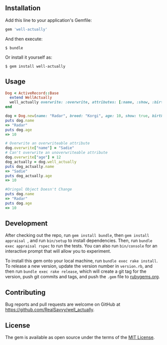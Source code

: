 ## Installation

Add this line to your application's Gemfile:

```ruby
gem 'well-actually'
```

And then execute:

    $ bundle

Or install it yourself as:

    $ gem install well-actually

## Usage
```ruby
Dog < ActiveRecord::Base
  extend WellActually
  well_actually overwrite: :overwrite, attributes: [:name, :show, :birthday]
end

dog = Dog.new(name: "Radar", breed: "Korgi", age: 10, show: true, birthday: Time.new(2010,1,1))
puts dog.name
=> "Radar"
puts dog.age
=> 10

# Overwrite an overwriteable attribute
dog.overwrite["name"] = "Sadie"
# Can't overwrite an unoverwriteable attribute
dog.overwrite["age"] = 12
dog_actually = dog.well_actually
puts dog_actually.name
=> "Sadie"
puts dog_actually.age
=> 10

#Oringal Object Doesn't Change
puts dog.name
=> "Radar"
puts dog.age
=> 10
```

## Development

After checking out the repo, run `gem install bundle`, then `gem install appraisal `, and run `bin/setup` to install dependencies. Then, run `bundle exec appraisal rspec` to run the tests. You can also run `bin/console` for an interactive prompt that will allow you to experiment.

To install this gem onto your local machine, run `bundle exec rake install`. To release a new version, update the version number in `version.rb`, and then run `bundle exec rake release`, which will create a git tag for the version, push git commits and tags, and push the `.gem` file to [rubygems.org](https://rubygems.org).

## Contributing

Bug reports and pull requests are welcome on GitHub at https://github.com/RealSavvy/well_actually.


## License

The gem is available as open source under the terms of the [MIT License](http://opensource.org/licenses/MIT).
